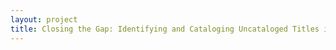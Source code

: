 ```yaml
--- 
layout: project 
title: Closing the Gap: Identifying and Cataloging Uncataloged Titles in the Classed Collections of the American Antiquarian Society
---
```



